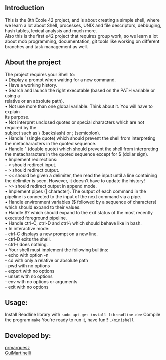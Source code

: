 ## Introduction
This is the 8th École 42 project, and is about creating a simple shell, where we learn a lot about Shell, processes, UNIX and file descriptors, debbuging, hash tables, lexical analysis and much more.  
Also this is the first e42 project that requires group work, so we learn a lot about mob programming, documentation, git tools like working on different branches and task management as well.

## About the project
The project requires your Shell to:  
• Display a prompt when waiting for a new command.  
• Have a working history.  
• Search and launch the right executable (based on the PATH variable or using a  
relative or an absolute path).  
• Not use more than one global variable. Think about it. You will have to explain  
its purpose.  
• Not interpret unclosed quotes or special characters which are not required by the  
subject such as \ (backslash) or ; (semicolon).  
• Handle ’ (single quote) which should prevent the shell from interpreting the metacharacters in the quoted sequence.  
• Handle " (double quote) which should prevent the shell from interpreting the metacharacters in the quoted sequence except for $ (dollar sign).  
• Implement redirections:  
	- < should redirect input.  
	- > should redirect output.  
	- << should be given a delimiter, then read the input until a line containing the
delimiter is seen. However, it doesn’t have to update the history!  
	- >> should redirect output in append mode.  
• Implement pipes (| character). The output of each command in the pipeline is
connected to the input of the next command via a pipe.  
• Handle environment variables ($ followed by a sequence of characters) which
should expand to their values.  
• Handle $? which should expand to the exit status of the most recently executed
foreground pipeline.  
• Handle ctrl-C, ctrl-D and ctrl-\ which should behave like in bash.  
• In interactive mode:  
	- ctrl-C displays a new prompt on a new line.  
	- ctrl-D exits the shell.  
	- ctrl-\ does nothing.  
• Your shell must implement the following builtins:  
	- echo with option -n  
	- cd with only a relative or absolute path  
	- pwd with no options  
	- export with no options  
	- unset with no options  
	- env with no options or arguments  
	- exit with no options  

## Usage:
Install Readline library with `sudo apt-get install libreadline-dev`
Compile the program `make`
You're ready to run it, have fun!! `./minishell`

## Developed by:
[prmarquesz](https://github.com/prmarquesz)  
[GuiMartinelli](https://github.com/GuiMartinelli)  
